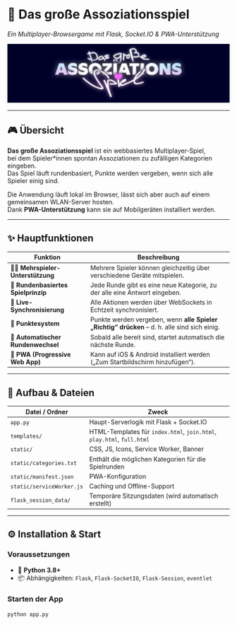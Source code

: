 # 🧠 Das große Assoziationsspiel  
_Ein Multiplayer-Browsergame mit Flask, Socket.IO & PWA-Unterstützung_

![Banner](static/img/banner.PNG)

---

## 🎮 Übersicht

**Das große Assoziationsspiel** ist ein webbasiertes Multiplayer-Spiel,  
bei dem Spieler*innen spontan Assoziationen zu zufälligen Kategorien eingeben.  
Das Spiel läuft rundenbasiert, Punkte werden vergeben, wenn sich alle Spieler einig sind.

Die Anwendung läuft lokal im Browser, lässt sich aber auch auf einem gemeinsamen WLAN-Server hosten.  
Dank **PWA-Unterstützung** kann sie auf Mobilgeräten installiert werden.

---

## ✨ Hauptfunktionen

| Funktion | Beschreibung |
|-----------|---------------|
| 🧍‍♂️ **Mehrspieler-Unterstützung** | Mehrere Spieler können gleichzeitig über verschiedene Geräte mitspielen. |
| 🧩 **Rundenbasiertes Spielprinzip** | Jede Runde gibt es eine neue Kategorie, zu der alle eine Antwort eingeben. |
| 💬 **Live-Synchronisierung** | Alle Aktionen werden über WebSockets in Echtzeit synchronisiert. |
| 🏅 **Punktesystem** | Punkte werden vergeben, wenn **alle Spieler „Richtig“ drücken** – d. h. alle sind sich einig. |
| 🔄 **Automatischer Rundenwechsel** | Sobald alle bereit sind, startet automatisch die nächste Runde. |
| 📱 **PWA (Progressive Web App)** | Kann auf iOS & Android installiert werden („Zum Startbildschirm hinzufügen“). |

---

## 🧩 Aufbau & Dateien

| Datei / Ordner | Zweck |
|-----------------|-------|
| `app.py` | Haupt-Serverlogik mit Flask + Socket.IO |
| `templates/` | HTML-Templates für `index.html`, `join.html`, `play.html`, `full.html` |
| `static/` | CSS, JS, Icons, Service Worker, Banner |
| `static/categories.txt` | Enthält die möglichen Kategorien für die Spielrunden |
| `static/manifest.json` | PWA-Konfiguration |
| `static/serviceWorker.js` | Caching und Offline-Support |
| `flask_session_data/` | Temporäre Sitzungsdaten (wird automatisch erstellt) |

---

## ⚙️ Installation & Start

### Voraussetzungen
- 🐍 **Python 3.8+**
- 📦 Abhängigkeiten: `Flask`, `Flask-SocketIO`, `Flask-Session`, `eventlet`

### Starten der App
```bash
python app.py
